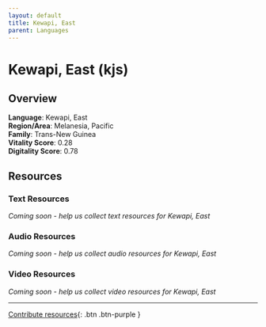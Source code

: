 ```yaml
---
layout: default
title: Kewapi, East
parent: Languages
---
```


# Kewapi, East (kjs)

## Overview

**Language**: Kewapi, East  
**Region/Area**: Melanesia, Pacific  
**Family**: Trans-New Guinea  
**Vitality Score**: 0.28  
**Digitality Score**: 0.78  

## Resources

### Text Resources
*Coming soon - help us collect text resources for Kewapi, East*

### Audio Resources
*Coming soon - help us collect audio resources for Kewapi, East*

### Video Resources
*Coming soon - help us collect video resources for Kewapi, East*

---

[Contribute resources](https://fairtrain.github.io/){: .btn .btn-purple }
